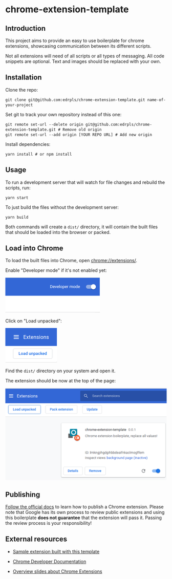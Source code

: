 # chrome-extension-template

## Introduction

This project aims to provide an easy to use boilerplate for chrome extensions, showcasing communication between its different scripts.

Not all extensions will need of all scripts or all types of messaging. All code snippets are optional. Text and images should be replaced with your own.

## Installation

Clone the repo:

```
git clone git@github.com:edrpls/chrome-extension-template.git name-of-your-project
```

Set git to track your own repository instead of this one:

```
git remote set-url --delete origin git@github.com:edrpls/chrome-extension-template.git # Remove old origin
git remote set-url --add origin [YOUR REPO URL] # Add new origin
```

Install dependencies:

```
yarn install # or npm install
```

## Usage

To run a development server that will watch for file changes and rebuild the scripts, run:

```
yarn start
```

To just build the files without the development server:

```
yarn build
```

Both commands will create a `dist/` directory, it will contain the built files that should be loaded into the browser or packed.

## Load into Chrome

To load the built files into Chrome, open [chrome://extensions/](chrome://extensions/).

Enable "Developer mode" if it's not enabled yet:

![Developer Mode Checkbox](assets/dev_mode.png)

Click on "Load unpacked":

![Load Unpacked Button](assets/load_unpacked.png)

Find the `dist/` directory on your system and open it.

The extension should be now at the top of the page:

![Extension Loaded](assets/ext_loaded.png)

## Publishing

[Follow the official docs](https://developer.chrome.com/webstore/publish) to learn how to publish a Chrome extension.
Please note that Google has its own process to review public extensions and using this boilerplate **does not guarantee** that the extension will pass it. Passing the review process is your responsibility!

## External resources

*   [Sample extension built with this template](https://github.com/edrpls/social-network-alert)

*   [Chrome Developer Documentation](https://developer.chrome.com/extensions/devguide)

*   [Overview slides about Chrome Extensions](https://github.com/edrpls/chrome-extensions-what-why-how)

